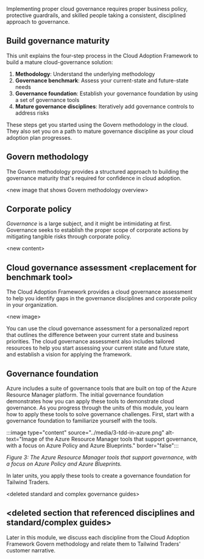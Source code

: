 Implementing proper cloud governance requires proper business policy, protective guardrails, and skilled people taking a consistent, disciplined approach to governance.

## Build governance maturity

This unit explains the four-step process in the Cloud Adoption Framework to build a mature cloud-governance solution:

1. **Methodology**: Understand the underlying methodology
1. **Governance benchmark**: Assess your current-state and future-state needs
1. **Governance foundation**: Establish your governance foundation by using a set of governance tools
1. **Mature governance disciplines**: Iteratively add governance controls to address risks

These steps get you started using the Govern methodology in the cloud. They also set you on a path to mature governance discipline as your cloud adoption plan progresses.

## Govern methodology

The Govern methodology provides a structured approach to building the governance maturity that's required for confidence in cloud adoption.

\<new image that shows Govern methodology overview>

## Corporate policy

*Governance* is a large subject, and it might be intimidating at first. Governance seeks to establish the proper scope of corporate actions by mitigating tangible risks through corporate policy.

\<new content>

## Cloud governance assessment \<replacement for benchmark tool>

The Cloud Adoption Framework provides a cloud governance assessment to help you identify gaps in the governance disciplines and corporate policy in your organization.

\<new image>

You can use the cloud governance assessment for a personalized report that outlines the difference between your current state and business priorities. The cloud governance assessment  also includes tailored resources to help you start assessing your current state and future state, and establish a vision for applying the framework.

## Governance foundation

Azure includes a suite of governance tools that are built on top of the Azure Resource Manager platform. The initial governance foundation demonstrates how you can apply these tools to demonstrate cloud governance. As you progress through the units of this module, you learn how to apply these tools to solve governance challenges. First, start with a governance foundation to familiarize yourself with the tools.

:::image type="content" source="../media/3-tdd-in-azure.png" alt-text="Image of the Azure Resource Manager tools that support governance, with a focus on Azure Policy and Azure Blueprints." border="false":::

*Figure 3: The Azure Resource Manager tools that support governance, with a focus on Azure Policy and Azure Blueprints.*

In later units, you apply these tools to create a governance foundation for Tailwind Traders.

\<deleted standard and complex governance guides>

## \<deleted section that referenced disciplines and standard/complex guides>

Later in this module, we discuss each discipline from the Cloud Adoption Framework Govern methodology and relate them to Tailwind Traders' customer narrative.

